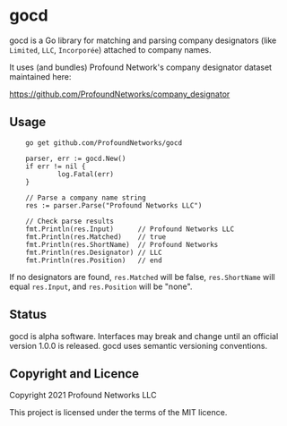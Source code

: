 
gocd
====

gocd is a Go library for matching and parsing company designators
(like `Limited`, `LLC`, `Incorporée`) attached to company names.

It uses (and bundles) Profound Network's company designator dataset
maintained here:

  https://github.com/ProfoundNetworks/company_designator


Usage
-----

```
    go get github.com/ProfoundNetworks/gocd
```

```
    parser, err := gocd.New()
    if err != nil {
            log.Fatal(err)
    }

    // Parse a company name string
    res := parser.Parse("Profound Networks LLC")

    // Check parse results
    fmt.Println(res.Input)      // Profound Networks LLC
    fmt.Println(res.Matched)    // true
    fmt.Println(res.ShortName)  // Profound Networks
    fmt.Println(res.Designator) // LLC
    fmt.Println(res.Position)   // end
```

If no designators are found, `res.Matched` will be false,
`res.ShortName` will equal `res.Input`, and `res.Position` will
be "none".


Status
------

gocd is alpha software. Interfaces may break and change until an
official version 1.0.0 is released. gocd uses semantic versioning
conventions.


Copyright and Licence
---------------------

Copyright 2021 Profound Networks LLC

This project is licensed under the terms of the MIT licence.

